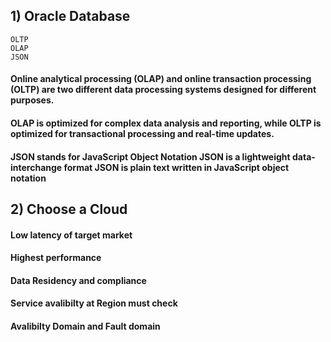 ## 1) Oracle Database
    OLTP
    OLAP
    JSON
  
#### Online analytical processing (OLAP) and online transaction processing (OLTP) are two different data processing systems designed for different purposes.
#### OLAP is optimized for complex data analysis and reporting, while OLTP is optimized for transactional processing and real-time updates.
#### JSON stands for JavaScript Object Notation JSON is a lightweight data-interchange format JSON is plain text written in JavaScript object notation



## 2) Choose a Cloud

#### Low latency of target market 
#### Highest performance
#### Data Residency and compliance
#### Service avalibilty at Region must check
#### Avalibilty Domain and Fault domain 
